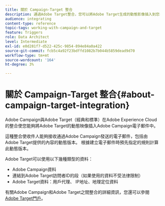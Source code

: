 ```yaml
---
title: 關於 Campaign-Target 整合
description: 通過Adobe Target整合，您可以將Adobe Target生成的動態影像插入到您的Adobe Campaign消息中。
audience: integrating
content-type: reference
topic-tags: working-with-campaign-and-target
feature: Triggers
role: Data Architect
level: Intermediate
exl-id: e0d281f7-d522-425c-9854-894e84a0a422
source-git-commit: fcb5c4a92f23bdffd1082b7b044b5859dead9d70
workflow-type: tm+mt
source-wordcount: '164'
ht-degree: 3%

---
```


# 關於 Campaign-Target 整合{#about-campaign-target-integration}

Adobe Campaign與Adobe Target（經典和標準）在Adobe Experience Cloud的整合使您能夠將Adobe Target的動態映像插入Adobe Campaign電子郵件中。

這種整合使收件人能夠接收通過Adobe Campaign發送的電子郵件，包括由Adobe Target提供的內容的動態版本。 根據建立電子郵件時預先指定的規則計算此動態版本。

Adobe Target可以使用以下幾種類型的資料：

* Adobe Campaign資料
* 連結到Adobe Target訪問者ID的段（如果使用的資料不受法律限制）
* Adobe Target資料：用戶代理、 IP地址、地理定位資料

有關Adobe Campaign和Adobe Target之間整合的詳細資訊，您還可以參閱 [Adobe Target門戶](https://experienceleague.adobe.com/docs/target/using/integrate/campaign-and-target.html)。

